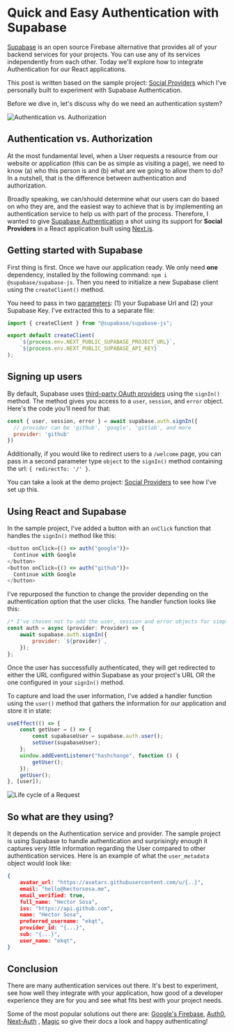 # Quick and Easy Authentication with Supabase

[Supabase](https://supabase.com) is an open source Firebase alternative that provides all of your backend services for your projects. You can use any of its services independently from each other. Today we'll explore how to integrate Authentication for our React applications.

This post is written based on the sample project: [Social Providers](https://social-providers.vercel.app/) which I've personally built to experiment with Supabase Authentication.

Before we dive in, let's discuss why do we need an authentication system?

![Authentication vs. Authorization](https://res.cloudinary.com/dmca9ldbv/image/upload/v1655580582/blog/authentication-with-supabase/auth-vs-auth_obsdmr.png)

## Authentication vs. Authorization

At the most fundamental level, when a User requests a resource from our website or application (this can be as simple as visiting a page), we need to know (a) who this person is and (b) what are we going to allow them to do? In a nutshell, that is the difference between authentication and authorization. 

Broadly speaking, we can/should determine what our users can do based on who they are, and the easiest way to achieve that is by implementing an authentication service to help us with part of the process. Therefore, I wanted to give [Supabase Authentication](https://supabase.com/docs/guides/auth) a shot using its support for **Social Providers** in a React application built using [Next.js](https://nextjs.org/).

## Getting started with Supabase

First thing is first. Once we have our application ready. We only need **one** dependency, installed by the following command: `npm i @supabase/supabase-js`. Then you need to initialize a new Supabase client using the `createClient()` method.  

You need to pass in two [parameters](https://supabase.com/docs/reference/javascript/initializing#parameters): (1) your Supabase Url and (2) your Supabase Key. I've extracted this to a separate file:

```javascript
import { createClient } from "@supabase/supabase-js";

export default createClient(
    `${process.env.NEXT_PUBLIC_SUPABASE_PROJECT_URL}`,
    `${process.env.NEXT_PUBLIC_SUPABASE_API_KEY}`
);
```

## Signing up users

By default, Supabase uses [third-party OAuth providers](https://supabase.com/docs/guides/auth#providers) using the `signIn()` method. The method gives you access to a `user`, `session`, and `error` object. Here's the code you'll need for that:

```javascript
const { user, session, error } = await supabase.auth.signIn({
  // provider can be 'github', 'google', 'gitlab', and more
  provider: 'github'
})
```

Additionally, if you would like to redirect users to a `/welcome` page, you can pass in a second parameter type `object` to the `signIn()` method containing the url: `{ redirectTo: '/' }`.

You can take a look at the demo project: [Social Providers](https://social-providers.vercel.app/) to see how I've set up this.

## Using React and Supabase

In the sample project, I've added a button with an `onClick` function that handles the `signIn()` method like this:

```javascript
<button onClick={() => auth("google")}>
  Continue with Google
</button>
<button onClick={() => auth("github")}>
  Continue with Google
</button>
```

I've repurposed the function to change the provider depending on the authentication option that the user clicks. The handler function looks like this:

```javascript
/* I've chosen not to add the user, session and error objects for simplicity */
const auth = async (provider: Provider) => {
    await supabase.auth.signIn({
        provider: `${provider}`,
    });
};
```

Once the user has successfully authenticated, they will get redirected to either the URL configured within Supabase as your project's URL OR the one configured in your `signIn()` method.

To capture and load the user information, I've added a handler function using the `user()` method that gathers the information for our application and store it in state:

```javascript
useEffect(() => {
    const getUser = () => {
        const supabaseUser = supabase.auth.user();
        setUser(supabaseUser);
    };
    window.addEventListener("hashchange", function () {
        getUser();
    });
    getUser();
}, [user]);
```

![Life cycle of a Request](https://res.cloudinary.com/dmca9ldbv/image/upload/v1655580582/blog/authentication-with-supabase/auth-vs-auth_obsdmr.png)

## So what are they using?

It depends on the Authentication service and provider. The sample project is using Supabase to handle authentication and surprisingly enough it captures very little information regarding the User compared to other authentication services. Here is an example of what the `user_metadata` object would look like:

```json
{
    avatar_url: "https://avatars.githubusercontent.com/u/{..}",
    email: "hello@hectorsosa.me",
    email_verified: true,
    full_name: "Hector Sosa",
    iss: "https://api.github.com",
    name: "Hector Sosa",
    preferred_username: "ekqt",
    provider_id: "{...}",
    sub: "{...}",
    user_name: "ekqt",
}
```

## Conclusion

There are many authentication services out there. It's best to experiment, see how well they integrate with your application, how good of a developer experience they are for you and see what fits best with your project needs.

Some of the most popular solutions out there are: [Google's Firebase](https://firebase.google.com/docs/auth/web/start), [Auth0](https://auth0.com/authentication), [Next-Auth](https://next-auth.js.org/) , [Magic](https://magic.link/docs/home) so give their docs a look and happy authenticating!